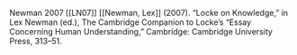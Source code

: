 Newman 2007
 [[LN07]]
 [[Newman, Lex]] (2007). “Locke on Knowledge,” in Lex Newman (ed.), The Cambridge Companion to Locke’s “Essay Concerning Human Understanding,” Cambridge: Cambridge University Press, 313–51.